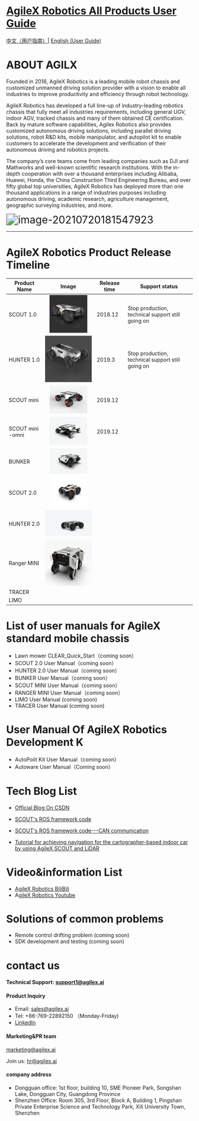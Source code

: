 # [ AgileX Robotics All Products User Guide](https://www.agilex.ai/?lang=zh-cn) 

[中文（用户指南）](https://github.com/agilexrobotics/Agile-Product-UserGuide/blob/master/UserGuider_CN.md)|  [English (User Guide)]()

# ABOUT  AGILX

Founded in 2016, AgileX Robotics is a leading mobile robot chassis and customized unmanned driving solution provider with a vision to enable all industries to improve productivity and efficiency through robot technology.

AgileX Robotics has developed a full line-up of industry-leading robotics chassis that fully meet all industries requirements, including general UGV, indoor AGV, tracked chassis and many of them obtained CE certification. Back by mature software capabilities, Agilex Robotics also provides customized autonomous driving solutions, including parallel driving solutions, robot R&D kits, mobile manipulator, and autopilot kit to enable customers to accelerate the development and verification of their autonomous driving and robotics projects.

The company’s core teams come from leading companies such as DJI and Mathworks and well-known scientific research institutions. With the in-depth cooperation with over a thousand enterprises including Alibaba, Huawei, Honda, the China Construction Third Engineering Bureau, and over fifty global top universities, AgileX Robotics has deployed more than one thousand applications in a range of industries purposes including autonomous driving, academic research, agriculture management, geographic surveying industries, and more.

<img src="https://github.com/agilexrobotics/agilex.io/blob/master/image/image-20210720181547923.png" alt="image-20210720181547923" style="zoom:200%;" />

------

# AgileX Robotics Product Release Timeline

| **Product Name** |                          **Image**                           | **Release time** | **Support status**                                |
| ---------------- | :----------------------------------------------------------: | ---------------- | ------------------------------------------------- |
| SCOUT 1.0        |   <img src="/image/SCOUT%201.0.png" style="zoom: 10%;" />    | 2018.12          | Stop production, technical support still going on |
| HUNTER 1.0       |     <img src="/image/HUNTER1_0.png" style="zoom:30%;" />     | 2019.3           | Stop production, technical support still going on |
| SCOUT mini       |   <img src="/image/scout%20mini.png"  style="zoom:10%;" />   | 2019.12          |                                                   |
| SCOUT mini -omni | <img src="/image/scout%20mini_omni.png" style="zoom: 10%;" /> | 2019.12          |                                                   |
| BUNKER           |      <img src="/image/bunker.png" style="zoom: 10%;" />      |                  |                                                   |
| SCOUT 2.0        |     <img src="/image/scout2.png"  style="zoom: 10%;" />      |                  |                                                   |
| HUNTER 2.0       |      <img src="/image/hunter2.png" style="zoom:25%;" />      |                  |                                                   |
| Ranger MINI      |    <img src="/image/rangermini.png"  style="zoom:25%;" />    |                  |                                                   |
| TRACER           |                                                              |                  |                                                   |
| LIMO             |                                                              |                  |                                                   |

# List of user manuals for AgileX standard mobile chassis

* Lawn mower CLEAR_Quick_Start（coming soon）
* SCOUT 2.0 User Manual（coming soon）
* HUNTER 2.0 User Manual（coming soon）
* BUNKER User Manual（coming soon）
* SCOUT MINI User Manual（coming soon）
* RANGER MINI User Manual（coming soon）
* LIMO User Manual (coming soon)
* TRACER User Manual (coming soon)


# User Manual Of AgileX Robotics Development K

- AutoPoilt Kit User Manual（coming soon）
- Autoware User Manual（Coming soon）



# **Tech Blog List**

- [Official Blog On CSDN](https://blog.csdn.net/AgileX)

- [SCOUT's ROS framework code](https://blog.csdn.net/a850565178/article/details/106427019?spm=1001.2014.3001.5501)

- [SCOUT's ROS framework code---CAN communication](https://blog.csdn.net/hltt3838/article/details/108603203?utm_medium=distribute.pc_relevant.none-task-blog-2%7Edefault%7EBlogCommendFromMachineLearnPai2%7Edefault-2.control&depth_1-utm_source=distribute.pc_relevant.none-task-blog-2%7Edefault%7EBlogCommendFromMachineLearnPai2%7Edefault-2.control)

- [Tutorial for achieving navigation for the cartographer-based indoor car by using AgileX SCOUT and LiDAR](https://blog.csdn.net/l494924841/article/details/109407046?utm_medium=distribute.pc_relevant.none-task-blog-2%7Edefault%7EBlogCommendFromMachineLearnPai2%7Edefault-17.control&depth_1-utm_source=distribute.pc_relevant.none-task-blog-2%7Edefault%7EBlogCommendFromMachineLearnPai2%7Edefault-17.control)

  

# **Video&information List**

- [AgileX Robotics BiliBili](https://space.bilibili.com/484123810?spm_id_from=333.788.b_765f7570696e666f.1)
- A[gileX Robotics Youtube](https://www.youtube.com/channel/UCm4KH9QLZvkp02-23z3YbjQ) 



# **Solutions of common problems**

- Remote control drifting problem (coming soon)
- SDK development and testing (coming soon)



# **contact us**

#### **Technical Support: [support1@agilex.ai](mailto:support1@agilex.ai)**

#### **Product Inquiry**

- Email: sales@agilex.ai
- Tel: +86-769-22892150 （Monday-Friday)
- [LinkedIn](https://www.linkedin.com/company/35921611)

#### Marketing&PR team

marketing@agilex.ai

Join us: [hr@agilex.ai](mailto:hr@agilex.ai)

#### **company address**

- Dongguan office: 1st floor, building 10, SME Pioneer Park, Songshan Lake, Dongguan City, Guangdong Province
- Shenzhen Office: Room 305, 3rd Floor, Block A, Building 1, Pingshan Private Enterprise Science and Technology Park, Xili University Town, Shenzhen
